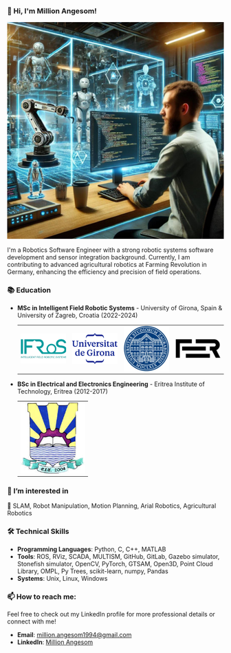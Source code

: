 
### 👋 Hi, I'm Million Angesom!
![Profile Photo](https://github.com/MilliAngesom/MilliAngesom/blob/main/profile_pic1.jpg)

I'm a Robotics Software Engineer with a strong robotic systems software development and sensor integration background. Currently, I am contributing to advanced agricultural robotics at Farming Revolution in Germany, enhancing the efficiency and precision of field operations.


### 📚 Education

- **MSc in Intelligent Field Robotic Systems** - University of Girona, Spain & University of Zagreb, Croatia (2022-2024)
  <table>
  <tr>
    <td><img src="https://github.com/MilliAngesom/MilliAngesom/blob/main/ifros-thumb.png" alt="IFRoS" width="150"/></td>
    <td><img src="https://github.com/MilliAngesom/MilliAngesom/blob/main/udg.png" alt="UdG" width="150"/></td>
    <td><img src="https://github.com/MilliAngesom/MilliAngesom/blob/main/university_of_zagreb_logo.jpg" alt="UNIZG" width="150"/></td>
    <td><img src="https://github.com/MilliAngesom/MilliAngesom/blob/main/FER_logo.jpg" alt="FER" width="150"/></td>
  </tr>
  </table>

- **BSc in Electrical and Electronics Engineering** - Eritrea Institute of Technology, Eritrea (2012-2017)
  <table>
  <tr>
    <td><img src="https://github.com/MilliAngesom/MilliAngesom/blob/main/Eritrea_Institute_of_Technology_logo.jpg" alt="EIT" width="150"/></td>
  </tr>
  </table>



### 👀 I’m interested in

💞️ SLAM, Robot Manipulation, Motion Planning, Arial Robotics, Agricultural Robotics

### 🛠️ Technical Skills

- **Programming Languages**: Python, C, C++, MATLAB
- **Tools**: ROS, RViz, SCADA, MULTISM, GitHub, GitLab, Gazebo simulator, Stonefish simulator, OpenCV, PyTorch, GTSAM, Open3D, Point Cloud Library, OMPL, Py Trees, scikit-learn, numpy, Pandas
- **Systems**: Unix, Linux, Windows

<!--  

### 📈 GitHub Stats

![Your GitHub Stats](https://github-readme-stats.vercel.app/api?username=MilliAngesom&show_icons=true)  -->

### 📫 How to reach me: 
Feel free to check out my LinkedIn profile for more professional details or connect with me!

- **Email**: million.angesom1994@gmail.com
- **LinkedIn**: [Million Angesom](https://www.linkedin.com/in/million-angesom-101b571a1)
